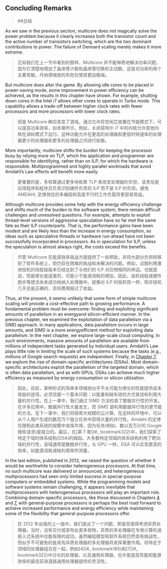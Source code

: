 ## Concluding Remarks

> ##总结

As we saw in the previous section, multicore does not magically solve the power problem because it clearly increases both the transistor count and the active number of transistors switching, which are the two dominant contributions to power. The failure of Dennard scaling merely makes it more extreme.

> 正如我们在上一节中看到的那样，Multicore 并不能神奇地解决功率问题，因为它清楚地增加了晶体管计数和晶体管切换的主动数，这是对功率的两个主要贡献。丹纳德缩放的失败仅使其更加极端。

But multicore does alter the game. By allowing idle cores to be placed in power-saving mode, some improvement in power efficiency can be achieved, as the results in this chapter have shown. For example, shutting down cores in the Intel i7 allows other cores to operate in Turbo mode. This capability allows a trade-off between higher clock rates with fewer processors and more processors with lower clock rates.

> 但是 Multicore 确实改变了游戏。通过允许将空闲芯放置在节能模式下，可以提高功率效率，如本章所示。例如，关闭英特尔 i7 中的内核允许其他内核在涡轮模式下运行。这种功能允许在更高的处理器和更低时钟速率的处理器更少的处理器和更多的处理器之间进行权衡。

More importantly, multicore shifts the burden for keeping the processor busy by relying more on TLP, which the application and programmer are responsible for identifying, rather than on ILP, for which the hardware is responsible. Multiprogrammed and highly parallel workloads that avoid Amdahl’s Law effects will benefit more easily.

> 更重要的是，多核算通过更多地依靠 TLP 来改变处理器的负担，该责任是应用程序和程序员负责识别硬件负责的 ILP 而不是 ILP 的负担。避免 AMDAHL 定律效应的多编程和高度平行的工作负载将更容易受益。

Although multicore provides some help with the energy efficiency challenge and shifts much of the burden to the software system, there remain difficult challenges and unresolved questions. For example, attempts to exploit thread-level versions of aggressive speculation have so far met the same fate as their ILP counterparts. That is, the performance gains have been modest and are likely less than the increase in energy consumption, so ideas such as speculative threads or hardware run-ahead have not been successfully incorporated in processors. As in speculation for ILP, unless the speculation is almost always right, the costs exceed the benefits.

> 尽管 Multicore 在能源效率挑战方面提供了一些帮助，并将大部分负担转移到了软件系统上，但仍存在困难的挑战和未解决的问题。例如，试图利用激进投机的线程级版本已经达到了与他们的 ILP 对应物相同的命运。也就是说，性能增长是适度的，可能小于能源消耗的增加，因此，投机线程或硬件跑步等想法尚未成功地纳入处理器中。就像对 ILP 的投机性一样，除非投机几乎总是正确的，否则费用超过了收益。

Thus, at the present, it seems unlikely that some form of simple multicore scaling will provide a cost-effective path to growing performance. A fundamental problem must be overcome: finding and exploiting significant amounts of parallelism in an energyand silicon-efficient manner. In the previous chapter, we examined the exploitation of data parallelism via a SIMD approach. In many applications, data parallelism occurs in large amounts, and SIMD is a more energyefficient method for exploiting data parallelism. In the next chapter, we explore large-scale cloud computing. In such environments, massive amounts of parallelism are available from millions of independent tasks generated by individual users. Amdahl’s Law plays little role in limiting the scale of such systems because the tasks (e.g., millions of Google search requests) are independent. Finally, in [Chapter 7](#_bookmark322), we explore the rise of domain-specific architectures (DSAs). Most domain-specific architectures exploit the parallelism of the targeted domain, which is often data parallelism, and as with GPUs, DSAs can achieve much higher efficiency as measured by energy consumption or silicon utilization.

> 因此，目前，某种形式的简单多项缩放似乎不太可能为增长的性能提供成本效益的途径。必须克服一个基本问题：以能量和硅有效的方式查找和利用大量的并行性。在上一章中，我们通过 SIMD 方法检查了数据并行性的开发。在许多应用中，数据并行性大量发生，而 SIMD 是利用数据并行性的更节能的方法。在下一章中，我们将探索大规模的云计算。在这样的环境中，可以从个人用户生成的数百万个独立任务中获得大量的并行性。Amdahl 的定律在限制此类系统的规模中发挥作用，因为任务(例如，数以百万计的 Google 搜索请求)是独立的。最后，在[第 7 章](#\_ bookmark322)中，我们探索了特定于域的体系结构(DSA)的崛起。大多数特定领域的体系结构利用了靶向域的并行性，该域通常是数据并行性，与 GPU 一样，DSA 可以实现更高的效率，如能源消耗或硅利用率所测量。

In the last edition, published in 2012, we raised the question of whether it would be worthwhile to consider heterogeneous processors. At that time, no such multicore was delivered or announced, and heterogeneous multiprocessors had seen only limited success in special-purpose computers or embedded systems. While the programming models and software systems remain challenging, it appears inevitable that multiprocessors with heterogeneous processors will play an important role. Combining domain-specific processors, like those discussed in Chapters [4](#_bookmark165) and [7](#_bookmark322), with general-purpose processors is perhaps the best road forward to achieve increased performance and energy efficiency while maintaining some of the flexibility that general-purpose processors offer.

> 在 2012 年出版的上一版中，我们提出了一个问题，即是否值得考虑异质处理器。当时，没有交付或宣布此类多核物，异质的多处理器在专用计算机或嵌入式系统中仅能有限的成功。虽然编程模型和软件系统仍然具有挑战性，但似乎不可避免的是具有异质处理器的多处理器将发挥重要作用。将特定于领域的处理器组合在一起，例如[4](#_ bookmark165)和[7](#_ bookmark322)中讨论的处理器，以及通用处理器，也许是提高性能和能源效率的最佳前进道路通用处理器提供的灵活性。
